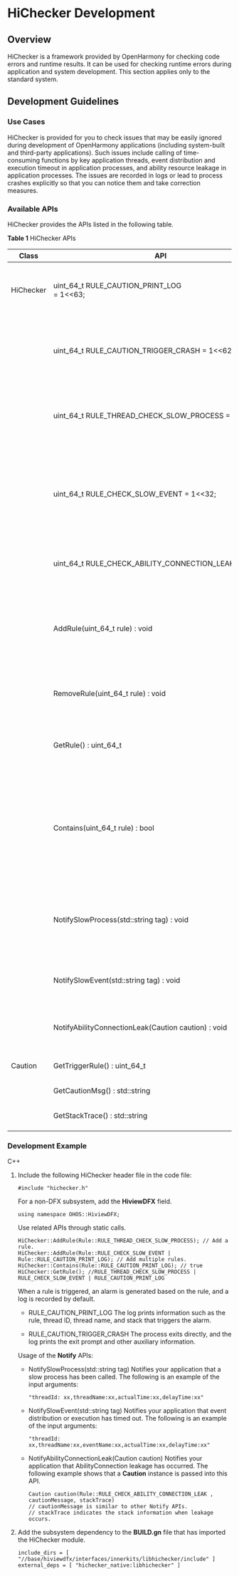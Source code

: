 # HiChecker Development


## Overview

HiChecker is a framework provided by OpenHarmony for checking code errors and runtime results. It can be used for checking runtime errors during application and system development. This section applies only to the standard system.


## Development Guidelines


### Use Cases

HiChecker is provided for you to check issues that may be easily ignored during development of OpenHarmony applications (including system-built and third-party applications). Such issues include calling of time-consuming functions by key application threads, event distribution and execution timeout in application processes, and ability resource leakage in application processes. The issues are recorded in logs or lead to process crashes explicitly so that you can notice them and take correction measures.


### Available APIs

HiChecker provides the APIs listed in the following table.

  **Table 1** HiChecker APIs

| **Class**| **API**| **Description**| 
| -------- | -------- | -------- |
| HiChecker | uint_64_t&nbsp;RULE_CAUTION_PRINT_LOG<br>=&nbsp;1&lt;&lt;63; | Defines an alarm rule, which is programmed to record a log when an alarm is generated.| 
|| uint_64_t&nbsp;RULE_CAUTION_TRIGGER_CRASH&nbsp;=&nbsp;1&lt;&lt;62; | Defines an alarm rule, which is programmed to force the application to exit when an alarm is generated.| 
|| uint_64_t&nbsp;RULE_THREAD_CHECK_SLOW_PROCESS&nbsp;=&nbsp;1; | Defines a check rule, which is programmed to check whether any time-consuming function is called.| 
|| uint_64_t&nbsp;RULE_CHECK_SLOW_EVENT&nbsp;=&nbsp;1&lt;&lt;32; | Defines a check rule, which is programmed to check whether the event distribution or processing time has exceeded the specified time threshold.| 
|| uint_64_t&nbsp;RULE_CHECK_ABILITY_CONNECTION_LEAK&nbsp;=&nbsp;1&lt;&lt;33; | Defines a check rule, which is programmed to check ability leakage.| 
|| AddRule(uint_64_t&nbsp;rule)&nbsp;:&nbsp;void | Adds one or more rules. HiChecker detects unexpected operations or gives feedback based on the added rules.| 
|| RemoveRule(uint_64_t&nbsp;rule)&nbsp;:&nbsp;void | Removes one or more rules. The removed rules will no longer take effect.| 
|| GetRule()&nbsp;:&nbsp;uint_64_t | Obtains a collection of thread, process, and alarm rules that have been added.| 
|| Contains(uint_64_t&nbsp;rule)&nbsp;:&nbsp;bool | Checks whether the collection of added rules contains a specific rule. If a thread-level rule is specified, the system only checks whether it is contained in the current thread.| 
|| NotifySlowProcess(std::string&nbsp;tag)&nbsp;:&nbsp;void | Notifies your application of a slow process so that your application avoids calling it directly in key threads.| 
|| NotifySlowEvent(std::string&nbsp;tag)&nbsp;:&nbsp;void | Notifies your application that event distribution or execution has timed out.| 
|| NotifyAbilityConnectionLeak(Caution&nbsp;caution)&nbsp;:&nbsp;void | Notifies your application that AbilityConnection leakage has occurred.| 
| Caution | GetTriggerRule()&nbsp;:&nbsp;uint_64_t | Obtains the rule that triggers the current alarm.| 
|| GetCautionMsg()&nbsp;:&nbsp;std::string | Obtains the alarm message.| 
|| GetStackTrace()&nbsp;:&nbsp;std::string | Obtains the stack when an alarm is triggered.| 


### Development Example

C++

1. Include the following HiChecker header file in the code file:
     
   ```
   #include "hichecker.h"
   ```

   For a non-DFX subsystem, add the **HiviewDFX** field.

     
   ```
   using namespace OHOS::HiviewDFX;
   ```

   Use related APIs through static calls.

     
   ```
   HiChecker::AddRule(Rule::RULE_THREAD_CHECK_SLOW_PROCESS); // Add a rule.
   HiChecker::AddRule(Rule::RULE_CHECK_SLOW_EVENT | Rule::RULE_CAUTION_PRINT_LOG); // Add multiple rules.
   HiChecker::Contains(Rule::RULE_CAUTION_PRINT_LOG); // true
   HiChecker::GetRule(); //RULE_THREAD_CHECK_SLOW_PROCESS | RULE_CHECK_SLOW_EVENT | RULE_CAUTION_PRINT_LOG
   ```

   When a rule is triggered, an alarm is generated based on the rule, and a log is recorded by default.

   - RULE_CAUTION_PRINT_LOG
      The log prints information such as the rule, thread ID, thread name, and stack that triggers the alarm.

   - RULE_CAUTION_TRIGGER_CRASH
      The process exits directly, and the log prints the exit prompt and other auxiliary information.

   Usage of the **Notify** APIs:

   - NotifySlowProcess(std::string tag)
      Notifies your application that a slow process has been called. The following is an example of the input arguments:

        
      ```
      "threadId: xx,threadName:xx,actualTime:xx,delayTime:xx"
      ```

   - NotifySlowEvent(std::string tag)
      Notifies your application that event distribution or execution has timed out. The following is an example of the input arguments:

        
      ```
      "threadId: xx,threadName:xx,eventName:xx,actualTime:xx,delayTime:xx"
      ```

   - NotifyAbilityConnectionLeak(Caution caution)
      Notifies your application that AbilityConnection leakage has occurred. The following example shows that a **Caution** instance is passed into this API.

        
      ```
      Caution caution(Rule::RULE_CHECK_ABILITY_CONNECTION_LEAK , cautionMessage, stackTrace)
      // cautionMessage is similar to other Notify APIs.
      // stackTrace indicates the stack information when leakage occurs.
      ```

2. Add the subsystem dependency to the **BUILD.gn** file that has imported the HiChecker module.
     
   ```
   include_dirs = [ "//base/hiviewdfx/interfaces/innerkits/libhichecker/include" ]
   external_deps = [ "hichecker_native:libhichecker" ]
   ```
